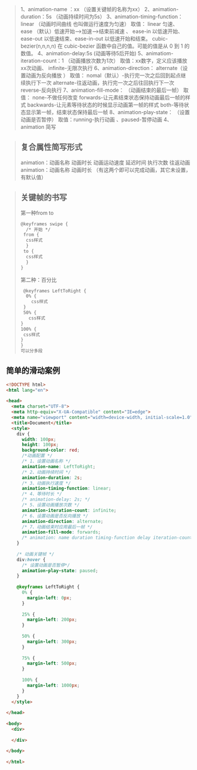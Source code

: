 > 1、animation-name ：xx   （设置关键帧的名称为xx）
> 2、animation-duration：5s  （动画持续时间为5s）
> 3、animation-timing-function： linear （动画时间曲线 也叫做运行速度为匀速）
> 取值：
> linear 匀速、  ease （默认）低速开始—>加速—>结束前减速   、
> ease-in 以低速开始、ease-out 以低速结束、ease-in-out 以低速开始和结束。
> cubic-bezier(n,n,n,n) 在 cubic-bezier 函数中自己的值。可能的值是从 0 到 1 的数值。
> 4、animation-delay:5s  (动画等待5后开始)
> 5、animatiom-iteration-count：1   （动画播放次数为1次）
> 取值：xx数字，定义应该播放xx次动画、 infinite-无限次执行
> 6、animation-direction： alternate（设置动画为反向播放 ）
> 取值：
> nomal（默认）-执行完一次之后回到起点继续执行下一次
> alternate-往返动画，执行完一次之后往回执行下一次
> reverse-反向执行
> 7、animation-fill-mode： （动画结束的最后一帧）
> 取值：
> none-不做任何改变
> forwards-让元素结束状态保持动画最后一帧的样式
> backwards-让元素等待状态的时候显示动画第一帧的样式
> both-等待状态显示第一帧，结束状态保持最后一帧
> 8、animation-play-state：  （设置动画是否暂停）
> 取值：running-执行动画 、paused-暂停动画
> 4、animation 简写

> ## 复合属性简写形式
> animation：动画名称 动画时长 动画运动速度 延迟时间 执行次数 往返动画
> animation：动画名称 动画时长  （有这两个即可以完成动画，其它未设置，有默认值） 

> ## 关键帧的书写
> 第一种from to
> ```html
> @keyframes swipe {
>   /* 开始 */
>  from {
>   css样式
>   }
>  to {
>   css样式
>   }
> }
> ```
> 第二种：百分比
> ```html
>  @keyframes LeftToRight {
>   0% {
>     css样式
>  }
>  50% {
>    css样式
> }
> 100% {
>  css样式
> }
> }
> 可以分多段
> ```
## 简单的滑动案例
```html
<!DOCTYPE html>
<html lang="en">
 
<head>
  <meta charset="UTF-8">
  <meta http-equiv="X-UA-Compatible" content="IE=edge">
  <meta name="viewport" content="width=device-width, initial-scale=1.0">
  <title>Document</title>
  <style>
    div {
      width: 100px;
      height: 100px;
      background-color: red;
      /*动画配置 */
      /* 1、设置动画名称 */
      animation-name: LeftToRight;
      /* 2、动画持续时间 */
      animation-duration: 2s;
      /* 3、动画执行速度 */
      animation-timing-function: linear;
      /* 4、等待时长 */
      /* animation-delay: 2s; */
      /* 5、设置动画播放次数 */
      animation-iteration-count: infinite;
      /* 6、设置动画是否反向播放 */
      animation-direction: alternate;
      /* 7、动画结束时应用最后一帧 */
      animation-fill-mode: forwards;
      /* animation: name duration timing-function delay iteration-count direction fill-mode; */
    }
 
    /* 动画关键帧 */
    div:hover {
      /* 设置动画是否暂停*/
      animation-play-state: paused;
    }
 
    @keyframes LeftToRight {
      0% {
        margin-left: 0px;
      }
 
      25% {
        margin-left: 200px;
      }
 
      50% {
        margin-left: 300px;
      }
 
      75% {
        margin-left: 500px;
      }
 
      100% {
        margin-left: 1000px;
      }
    }
  </style>
 
</head>
 
<body>
  <div>
 
  </div>
 
</body>
 
</html>
```